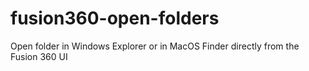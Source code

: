 # fusion360-open-folders
Open folder in Windows Explorer or in MacOS Finder directly from the Fusion 360 UI
